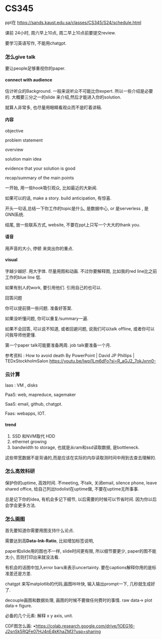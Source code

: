 # CS345

ppt在 https://sands.kaust.edu.sa/classes/CS345/S24/schedule.html

课前 24小时, 周六早上10点, 周二早上10点前要提交review.

要学习英语写作, 不能用chatgpt. 

### 怎么give talk

要让people足够重视你的paper.

#### connect with audience

估计听众的Background. 一般来说听众不可能比你expert.  所以一些介绍是必要的. 大概要三分之一的slide 来介绍,然后才能进入你的solution.

就算人非常多, 也尽量用眼睛看观众而不是盯着讲稿.

#### 内容

objective

problem statement

overview

solution main idea

evidence that your solution is good

recap/summary of the main points

一开始, 用一些hook吸引观众, 比如最近的大新闻.

 如果可以的话, make a story. build anticipation, 有惊喜. 

开头一句话,总结一下你工作的topic是什么, 是数据中心, or 是serverless , 是GNN系统.

结尾, 放一些联系方式, website, 不要在ppt上只写一个大大的thank you.

#### 语音

用声音的大小, 停顿 来突出你的重点.

#### visual

字越少越好. 用大字体. 尽量用图和动画.  不过你要解释图, 比如我的red line比之前工作的blue line 低. 

如果有别人的work, 要引用他们. 引用自己的也可以. 

回答问题

你可以提前猜一些问题. 准备好答案. 

如果没听懂问题, 你可以重复/summary一遍. 

如果不会回答, 可以说不知道, 或者回避问题, 说我们可以talk offline, 或者你可以问我导师他更懂. 

第一个paper talk可能要准备两周. job talk要准备一个月. 

参考资料 :  How to avoid death By PowerPoint | David JP Phillips | TEDxStockholmSalon https://youtu.be/Iwpi1Lm6dFo?si=R_aGJ2_7okJxnn0-

### 云计算

Iaas  : VM , disks

PaaS:  web, mapreduce, sagemaker

SaaS:  email, github, chatgpt.

Faas:  webapps, IOT. 

#### trend

1. SSD 和NVM取代 HDD
2. ethernet  growing
3. bandwidth  to storage, 也就是从ram和ssd读取数据, 是bottleneck.  

这些带宽数据不是背诵的,而是应该在实际的内存读取测时间中用到去查去理解的. 

### 怎么高效科研

保护你的uptime, 高效时间. 不meeting, 不talk, 关闭email, silence phone, leave shared office, 给自己列出todolist在uptime做, 不要在uptime无所事事. 

总是记下你的idea, 有机会多记下细节, 以后需要的时候可以节省时间. 因为你以后会学会更多方法. 

### 怎么画图

首先要知道你需要用图支持什么论点.

需要达到高**Data-Ink-Ratio**,  比如增加标签说明, 

paper和slide用的图也不一样, slide时间更有限, 所以细节要更少,  paper的图不能太小, 否则打印出来就没法看. 

有机会的话图中加入error bars来表示uncertainty. 要在captions解释你用的是标准差还是方差.

chatgpt 来写matplotlib的代码,画图咔咔快, 输入输出prompt一下, 几秒就生成好了.

decouple画图和数据处理, 画图的时候不要做任何费时的事情.  raw data-> plot data-> figure.

必备的几个元素: 解释 x y axis,  unit.

CDF图怎么画:  •https://colab.research.google.com/drive/1OEG16-J2snSk5RQFe07HJ4nE4kKhaZM3?usp=sharing



 

